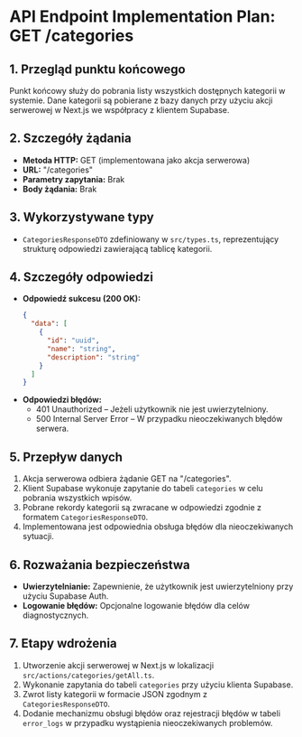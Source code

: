 # API Endpoint Implementation Plan: GET /categories

## 1. Przegląd punktu końcowego

Punkt końcowy służy do pobrania listy wszystkich dostępnych kategorii w systemie. Dane kategorii są pobierane z bazy danych przy użyciu akcji serwerowej w Next.js we współpracy z klientem Supabase.

## 2. Szczegóły żądania

- **Metoda HTTP:** GET (implementowana jako akcja serwerowa)
- **URL:** "/categories"
- **Parametry zapytania:** Brak
- **Body żądania:** Brak

## 3. Wykorzystywane typy

- `CategoriesResponseDTO` zdefiniowany w `src/types.ts`, reprezentujący strukturę odpowiedzi zawierającą tablicę kategorii.

## 4. Szczegóły odpowiedzi

- **Odpowiedź sukcesu (200 OK):**
  ```json
  {
    "data": [
      {
        "id": "uuid",
        "name": "string",
        "description": "string"
      }
    ]
  }
  ```
- **Odpowiedzi błędów:**
  - 401 Unauthorized – Jeżeli użytkownik nie jest uwierzytelniony.
  - 500 Internal Server Error – W przypadku nieoczekiwanych błędów serwera.

## 5. Przepływ danych

1. Akcja serwerowa odbiera żądanie GET na "/categories".
2. Klient Supabase wykonuje zapytanie do tabeli `categories` w celu pobrania wszystkich wpisów.
3. Pobrane rekordy kategorii są zwracane w odpowiedzi zgodnie z formatem `CategoriesResponseDTO`.
4. Implementowana jest odpowiednia obsługa błędów dla nieoczekiwanych sytuacji.

## 6. Rozważania bezpieczeństwa

- **Uwierzytelnianie:** Zapewnienie, że użytkownik jest uwierzytelniony przy użyciu Supabase Auth.
- **Logowanie błędów:** Opcjonalne logowanie błędów dla celów diagnostycznych.

## 7. Etapy wdrożenia

1. Utworzenie akcji serwerowej w Next.js w lokalizacji `src/actions/categories/getAll.ts`.
2. Wykonanie zapytania do tabeli `categories` przy użyciu klienta Supabase.
3. Zwrot listy kategorii w formacie JSON zgodnym z `CategoriesResponseDTO`.
4. Dodanie mechanizmu obsługi błędów oraz rejestracji błędów w tabeli `error_logs` w przypadku wystąpienia nieoczekiwanych problemów.
